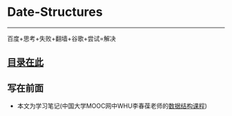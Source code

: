 # Date-Structures
---
百度+思考+失败+翻墙+谷歌+尝试=解决 

[目录在此](ebook/list.md) 
---
## 写在前面
- 本文为学习笔记(中国大学MOOC网中WHU李春葆老师的[数据结构课程](https://www.icourse163.org/course/WHU-1001539003))


